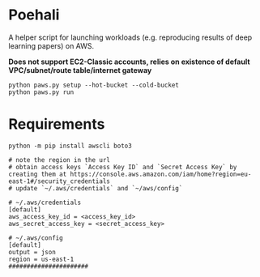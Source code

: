# Poehali
A helper script for launching workloads (e.g. reproducing results of deep learning papers) on AWS.

**Does not support EC2-Classic accounts, relies on existence of default VPC/subnet/route table/internet gateway**

```shell
python paws.py setup --hot-bucket --cold-bucket
python paws.py run
```

# Requirements
```
python -m pip install awscli boto3

# note the region in the url
# obtain access keys `Access Key ID` and `Secret Access Key` by creating them at https://console.aws.amazon.com/iam/home?region=eu-east-1#/security_credentials
# update `~/.aws/credentials` and `~/aws/config`

# ~/.aws/credentials
[default]
aws_access_key_id = <access_key_id>
aws_secret_access_key = <secret_access_key>

# ~/.aws/config
[default]
output = json
region = us-east-1
######################
```
